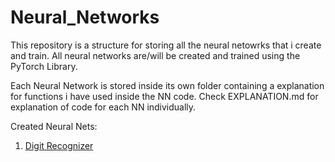 
# Neural_Networks

This repository is a structure for storing all the neural netowrks that i create and train.
All neural networks are/will be created and trained using the PyTorch Library. 

Each Neural Network is stored inside its own folder containing a explanation for functions i have used inside the NN code.
Check EXPLANATION.md for explanation of code for each NN individually.

Created Neural Nets:
1. [Digit Recognizer](https://github.com)
